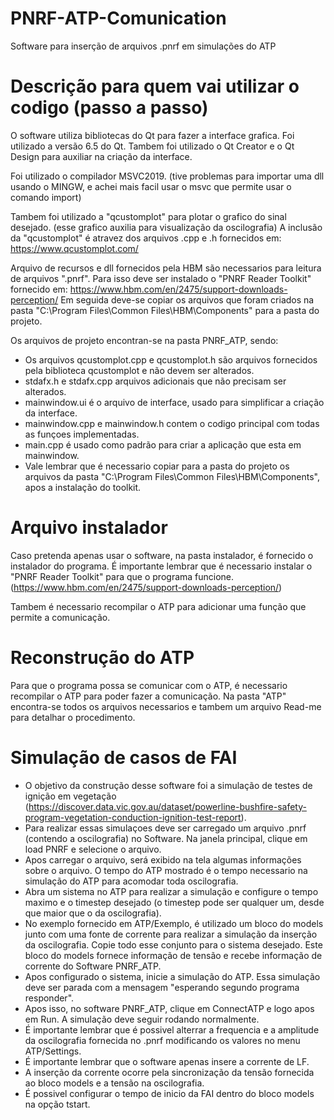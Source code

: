 # PNRF-ATP-Comunication
Software para inserção de arquivos .pnrf em simulações do ATP 

# Descrição para quem vai utilizar o codigo (passo a passo)
O software utiliza bibliotecas do Qt para fazer a interface grafica. Foi utilizado a versão 6.5 do Qt. Tambem foi utilizado o Qt Creator e o Qt Design para auxiliar na criação da interface.

Foi utilizado o compilador MSVC2019. (tive problemas para importar uma dll usando o MINGW, e achei mais facil usar o msvc que permite usar o comando import)

Tambem foi utilizado a "qcustomplot" para plotar o grafico do sinal desejado. (esse grafico auxilia para visualização da oscilografia)
A inclusão da "qcustomplot" é atravez dos arquivos .cpp e .h fornecidos em: https://www.qcustomplot.com/

Arquivo de recursos e dll fornecidos pela HBM são necessarios para leitura de arquivos ".pnrf". Para isso deve ser instalado o "PNRF Reader Toolkit" fornecido em: https://www.hbm.com/en/2475/support-downloads-perception/
Em seguida deve-se copiar os arquivos que foram criados na pasta "C:\Program Files\Common Files\HBM\Components" para a pasta do projeto.

Os arquivos de projeto encontran-se na pasta PNRF_ATP, sendo:
  * Os arquivos qcustomplot.cpp e qcustomplot.h são arquivos fornecidos pela biblioteca qcustomplot e não devem ser alterados.
  * stdafx.h e stdafx.cpp arquivos adicionais que não precisam ser alterados.
  * mainwindow.ui é o arquivo de interface, usado para simplificar a criação da interface.
  * mainwindow.cpp e mainwindow.h contem o codigo principal com todas as funçoes implementadas.
  * main.cpp é usado como padrão para criar a aplicação que esta em mainwindow.
  * Vale lembrar que é necessario copiar para a pasta do projeto os arquivos da pasta "C:\Program Files\Common Files\HBM\Components", apos a instalação do toolkit.

# Arquivo instalador
Caso pretenda apenas usar o software, na pasta instalador, é fornecido o instalador do programa. 
É importante lembrar que é necessario instalar o "PNRF Reader Toolkit" para que o programa funcione. (https://www.hbm.com/en/2475/support-downloads-perception/)

Tambem é necessario recompilar o ATP para adicionar uma função que permite a comunicação.

# Reconstrução do ATP
Para que o programa possa se comunicar com o ATP, é necessario recompilar o ATP para poder fazer a comunicação.
Na pasta "ATP" encontra-se todos os arquivos necessarios e tambem um arquivo Read-me para detalhar o procedimento.

# Simulação de casos de FAI
* O objetivo da construção desse software foi a simulação de testes de ignição em vegetação (https://discover.data.vic.gov.au/dataset/powerline-bushfire-safety-program-vegetation-conduction-ignition-test-report). 
* Para realizar essas simulaçoes deve ser carregado um arquivo .pnrf (contendo a oscilografia) no Software. Na janela principal, clique em load PNRF e selecione o arquivo.
* Apos carregar o arquivo, será exibido na tela algumas informações sobre o arquivo. O tempo do ATP mostrado é o tempo necessario na simulação do ATP para acomodar toda oscilografia.
* Abra um sistema no ATP para realizar a simulação e configure o tempo maximo e o timestep desejado (o timestep pode ser qualquer um, desde que maior que o da oscilografia).
* No exemplo fornecido em ATP/Exemplo, é utilizado um bloco do models junto com uma fonte de corrente para realizar a simulação da inserção da oscilografia. Copie todo esse conjunto para o sistema desejado. Este bloco do models fornece informação de tensão e recebe informação de corrente do Software PNRF_ATP.
* Apos configurado o sistema, inicie a simulação do ATP. Essa simulação deve ser parada com a mensagem "esperando segundo programa responder".
* Apos isso, no software PNRF_ATP, clique em ConnectATP e logo apos em Run. A simulação deve seguir rodando normalmente.
* É importante lembrar que é possivel alterrar a frequencia e a amplitude da oscilografia fornecida no .pnrf modificando os valores no menu ATP/Settings.
* É importante lembrar que o software apenas insere a corrente de LF.
* A inserção da corrente ocorre pela sincronização da tensão fornecida ao bloco models e a tensão na oscilografia.
* É possivel configurar o tempo de inicio da FAI dentro do bloco models na opção tstart.
